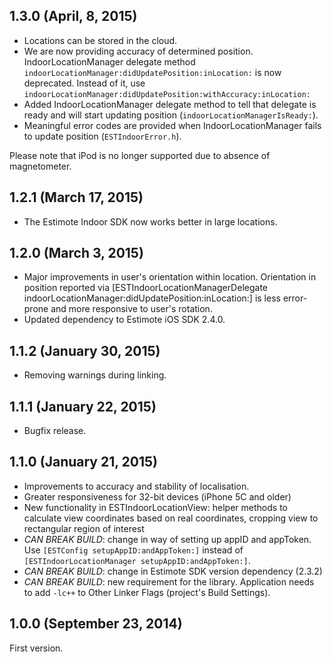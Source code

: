 ## 1.3.0 (April, 8, 2015)
 - Locations can be stored in the cloud.
 - We are now providing accuracy of determined position. IndoorLocationManager delegate method `indoorLocationManager:didUpdatePosition:inLocation:` is now deprecated. Instead of it, use `indoorLocationManager:didUpdatePosition:withAccuracy:inLocation:`
 - Added IndoorLocationManager delegate method to tell that delegate is ready and will start updating position (`indoorLocationManagerIsReady:`).
 - Meaningful error codes are provided when IndoorLocationManager fails to update position (`ESTIndoorError.h`).

Please note that iPod is no longer supported due to absence of magnetometer.

## 1.2.1 (March 17, 2015)
 - The Estimote Indoor SDK now works better in large locations.

## 1.2.0 (March 3, 2015)

 - Major improvements in user's orientation within location. Orientation in position reported via  [ESTIndoorLocationManagerDelegate indoorLocationManager:didUpdatePosition:inLocation:] is less error-prone and more responsive to user's rotation.
 - Updated dependency to Estimote iOS SDK 2.4.0.

## 1.1.2 (January 30, 2015)

 - Removing warnings during linking.

## 1.1.1 (January 22, 2015)

 - Bugfix release.

## 1.1.0 (January 21, 2015)

 - Improvements to accuracy and stability of localisation.
 - Greater responsiveness for 32-bit devices (iPhone 5C and older)
 - New functionality in ESTIndoorLocationView: helper methods to calculate view coordinates based on real coordinates, cropping view to rectangular region of interest
 - _CAN BREAK BUILD_: change in way of setting up appID and appToken. Use `[ESTConfig setupAppID:andAppToken:]` instead of `[ESTIndoorLocationManager setupAppID:andAppToken:]`. 
 - _CAN BREAK BUILD_: change in Estimote SDK version dependency (2.3.2)
 - _CAN BREAK BUILD_: new requirement for the library. Application needs to add `-lc++` to Other Linker Flags (project's Build Settings).

## 1.0.0 (September 23, 2014)

First version.
